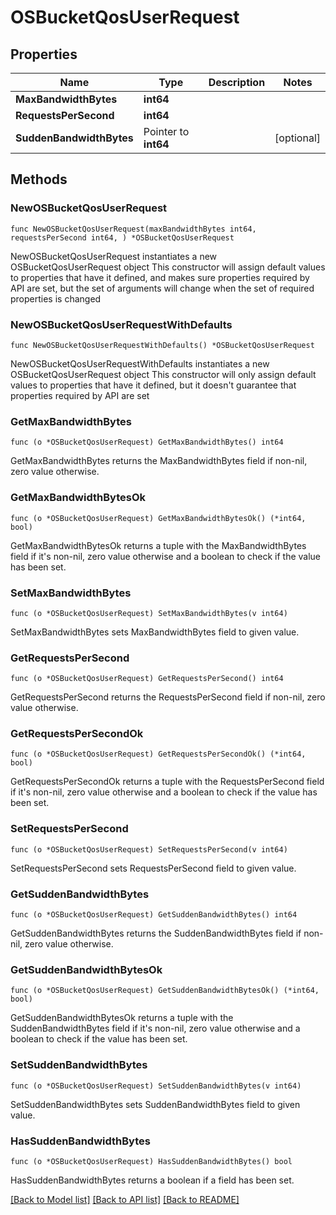 # OSBucketQosUserRequest

## Properties

Name | Type | Description | Notes
------------ | ------------- | ------------- | -------------
**MaxBandwidthBytes** | **int64** |  | 
**RequestsPerSecond** | **int64** |  | 
**SuddenBandwidthBytes** | Pointer to **int64** |  | [optional] 

## Methods

### NewOSBucketQosUserRequest

`func NewOSBucketQosUserRequest(maxBandwidthBytes int64, requestsPerSecond int64, ) *OSBucketQosUserRequest`

NewOSBucketQosUserRequest instantiates a new OSBucketQosUserRequest object
This constructor will assign default values to properties that have it defined,
and makes sure properties required by API are set, but the set of arguments
will change when the set of required properties is changed

### NewOSBucketQosUserRequestWithDefaults

`func NewOSBucketQosUserRequestWithDefaults() *OSBucketQosUserRequest`

NewOSBucketQosUserRequestWithDefaults instantiates a new OSBucketQosUserRequest object
This constructor will only assign default values to properties that have it defined,
but it doesn't guarantee that properties required by API are set

### GetMaxBandwidthBytes

`func (o *OSBucketQosUserRequest) GetMaxBandwidthBytes() int64`

GetMaxBandwidthBytes returns the MaxBandwidthBytes field if non-nil, zero value otherwise.

### GetMaxBandwidthBytesOk

`func (o *OSBucketQosUserRequest) GetMaxBandwidthBytesOk() (*int64, bool)`

GetMaxBandwidthBytesOk returns a tuple with the MaxBandwidthBytes field if it's non-nil, zero value otherwise
and a boolean to check if the value has been set.

### SetMaxBandwidthBytes

`func (o *OSBucketQosUserRequest) SetMaxBandwidthBytes(v int64)`

SetMaxBandwidthBytes sets MaxBandwidthBytes field to given value.


### GetRequestsPerSecond

`func (o *OSBucketQosUserRequest) GetRequestsPerSecond() int64`

GetRequestsPerSecond returns the RequestsPerSecond field if non-nil, zero value otherwise.

### GetRequestsPerSecondOk

`func (o *OSBucketQosUserRequest) GetRequestsPerSecondOk() (*int64, bool)`

GetRequestsPerSecondOk returns a tuple with the RequestsPerSecond field if it's non-nil, zero value otherwise
and a boolean to check if the value has been set.

### SetRequestsPerSecond

`func (o *OSBucketQosUserRequest) SetRequestsPerSecond(v int64)`

SetRequestsPerSecond sets RequestsPerSecond field to given value.


### GetSuddenBandwidthBytes

`func (o *OSBucketQosUserRequest) GetSuddenBandwidthBytes() int64`

GetSuddenBandwidthBytes returns the SuddenBandwidthBytes field if non-nil, zero value otherwise.

### GetSuddenBandwidthBytesOk

`func (o *OSBucketQosUserRequest) GetSuddenBandwidthBytesOk() (*int64, bool)`

GetSuddenBandwidthBytesOk returns a tuple with the SuddenBandwidthBytes field if it's non-nil, zero value otherwise
and a boolean to check if the value has been set.

### SetSuddenBandwidthBytes

`func (o *OSBucketQosUserRequest) SetSuddenBandwidthBytes(v int64)`

SetSuddenBandwidthBytes sets SuddenBandwidthBytes field to given value.

### HasSuddenBandwidthBytes

`func (o *OSBucketQosUserRequest) HasSuddenBandwidthBytes() bool`

HasSuddenBandwidthBytes returns a boolean if a field has been set.


[[Back to Model list]](../README.md#documentation-for-models) [[Back to API list]](../README.md#documentation-for-api-endpoints) [[Back to README]](../README.md)


